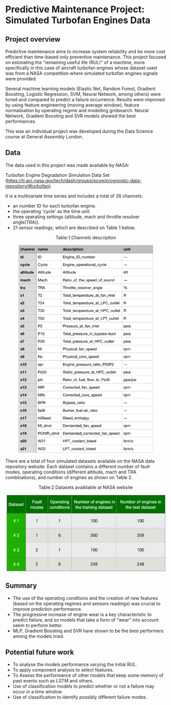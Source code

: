 # Predictive Maintenance Project: Simulated Turbofan Engines Data

## Project overview
Predictive maintenance aims to increase system reliability and be more cost efficient than time-based only preventive maintenance. This project focused on estimating the “remaining useful life (RUL)” of a machine, more specifically in this case of aircraft turbofan engines whose dataset used was from a NASA competition where simulated turbofan engines signals were provided.

Several machine learning models (Elastic Net, Random Forest, Gradient Boosting, Logistic Regression, SVM, Neural Network, among others) were tuned and compared to predict a failure occurrence. Results were improved by using feature engineering (moving average window), feature normalisation by operating regime and modelling gridsearch. Neural Network, Gradient Boosting and SVR models showed the best performances.

This was an individual project was developed during the Data Science course at General Assembly London.

## Data

The data used in this project was made available by NASA:

Turbofan Engine Degradation Simulation Data Set (https://ti.arc.nasa.gov/tech/dash/groups/pcoe/prognostic-data-repository/#turbofan).

It is a multivariate time series and includes a total of 26 channels:
- an number ID for each turbofan engine.
- the operating 'cycle' as the time unit.
- three operating settings (altitude, mach and throttle resolver angle(TRA)).
- 21 sensor readings, which are described on Table 1 below.


<p align="center">
	Table:1 Channels description
</p>
<p align="center">
	<img src="ReadMe_files/channels_description.png" height="650" width="425" />
</p>

There are a total of four simulated datasets available on the NASA data repository website. Each dataset contains a different number of fault modes, operating conditions (different altitude, mach and TRA combinations), and number of engines as shown on Table 2.

<p align="center">
	Table:2 Datasets avaiblable at NASA website
</p>
<p align="center">
	<img src="ReadMe_files/datasets_table.png" height="240" width="500" />
</p>

## Summary
- The use of the operating conditions and the creation of new features (based on the operating regimes and sensors readings) was crucial to improve prediction performance.
- The progressive increase of engine wear is a key characteristic to predict failure, and so models that take a form of “wear” into account seem to perform better.
- MLP, Gradient Boosting and SVR have shown to be the best performers among the models tried.

## Potential future work
- To analyse the models performance varying the initial RUL.
- To apply component analysis to select features.
- To Assess the performance of other models that keep some memory of past events such as LSTM and others.
- Use of classification models to predict whether or not a failure may occur in a time window.
- Use of classification to identify possibly different failure modes.
